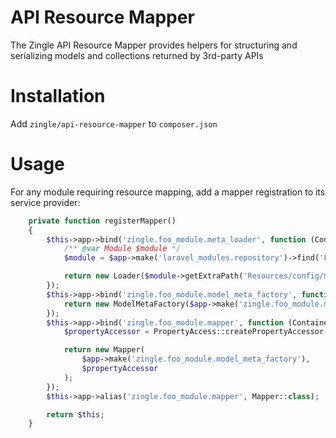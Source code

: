 # API Resource Mapper
The Zingle API Resource Mapper provides helpers for structuring and serializing models and collections returned by 3rd-party APIs

# Installation
Add `zingle/api-resource-mapper` to `composer.json`

# Usage
For any module requiring resource mapping, add a mapper registration to its service provider:

```php
    private function registerMapper()
    {
        $this->app->bind('zingle.foo_module.meta_loader', function (Container $app) {
            /** @var Module $module */
            $module = $app->make('laravel_modules.repository')->find('FooModule');

            return new Loader($module->getExtraPath('Resources/config/mapping'));
        });
        $this->app->bind('zingle.foo_module.model_meta_factory', function (Container $app) {
            return new ModelMetaFactory($app->make('zingle.foo_module.meta_loader'));
        });
        $this->app->bind('zingle.foo_module.mapper', function (Container $app) {
            $propertyAccessor = PropertyAccess::createPropertyAccessor();

            return new Mapper(
                $app->make('zingle.foo_module.model_meta_factory'),
                $propertyAccessor
            );
        });
        $this->app->alias('zingle.foo_module.mapper', Mapper::class);

        return $this;
    }
```